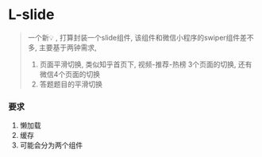 # L-slide
> 一个新💡 , 打算封装一个slide组件, 该组件和微信小程序的swiper组件差不多, 主要基于两钟需求, 
> 1. 页面平滑切换, 类似知乎首页下, 视频-推荐-热榜 3个页面的切换, 还有微信4个页面的切换
> 2. 答题题目的平滑切换
### 要求
1. 懒加载
2. 缓存
3. 可能会分为两个组件